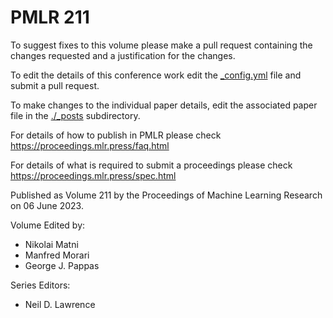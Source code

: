 # PMLR 211

To suggest fixes to this volume please make a pull request containing the changes requested and a justification for the changes.

To edit the details of this conference work edit the [_config.yml](./_config.yml) file and submit a pull request.

To make changes to the individual paper details, edit the associated paper file in the [./_posts](./_posts) subdirectory.

For details of how to publish in PMLR please check https://proceedings.mlr.press/faq.html

For details of what is required to submit a proceedings please check https://proceedings.mlr.press/spec.html



Published as Volume 211 by the Proceedings of Machine Learning Research on 06 June 2023.

Volume Edited by:
  * Nikolai Matni
  * Manfred Morari
  * George J. Pappas

Series Editors:
  * Neil D. Lawrence
